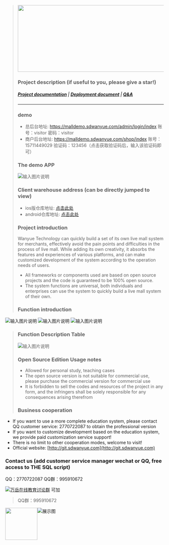 

> <div align=center><img src="https://images.gitee.com/uploads/images/2021/1018/173731_d689ecb0_8162876.png" width="590" height="212"/></div>
> 
> 
> ### Project description (if useful to you, please give a star!)
> ##### <a target="_blank" href="https://www.kancloud.cn/wanyuekeji/wanyue_open_zhibo/2479716">Project documentation</a> |  <a target="_blank" href="https://www.kancloud.cn/wanyuekeji/wanyue_open_zhibo/2479717">Deployment document</a>  |  <a target="_blank" href="https://www.kancloud.cn/wanyuekeji/wanyue_open_zhibo/2479722">Q&A</a> 
> ---
> 
> ### demo
> - 总后台地址: <a target="_blank" href="https://malldemo.sdwanyue.com/admin/login/index">https://malldemo.sdwanyue.com/admin/login/index</a> 账号：visitor     密码：visitor
> - 商户后台地址: <a target="_blank" href="https://malldemo.sdwanyue.com/shop/index">https://malldemo.sdwanyue.com/shop/index</a> 账号：15711449029 验证码：123456（点击获取验证码后，输入该验证码即可）
> 
> ### The demo APP
> ![输入图片说明](https://images.gitee.com/uploads/images/2021/0929/201432_b98e1d63_8162876.png "155114_9bce1969_8162876.png")
> 
> ### Client warehouse address (can be directly jumped to view)
>  - ios版仓库地址: <a target="_blank" href="https://gitee.com/WanYueKeJi/wanyue_zhibo_ios">点击此处</a>
>  - android仓库地址: <a target="_blank" href="https://gitee.com/WanYueKeJi/wanyue_zhibo_android">点击此处</a>
> 
>    
> ### Project introduction
> Wanyue Technology can quickly build a set of its own live mall system for merchants, effectively avoid the pain points and difficulties in the process of live mall. While adding its own creativity, it absorbs the features and experiences of various platforms, and can make customized development of the system according to the operation needs of users.
> * All frameworks or components used are based on open source projects and the code is guaranteed to be 100% open source.
> * The system functions are universal, both individuals and enterprises can use the system to quickly build a live mall system of their own.
> 
> 
> ### Function introduction
![输入图片说明](https://images.gitee.com/uploads/images/2021/1101/173044_ae046c7e_8162876.png "直播电商开源版1.png")
![输入图片说明](https://images.gitee.com/uploads/images/2021/1101/173055_84f488a5_8162876.png "直播电商开源版2.png")
![输入图片说明](https://images.gitee.com/uploads/images/2021/1101/173103_5095e764_8162876.png "直播电商开源版3.png")
>  ### Function Description Table
> ![输入图片说明](https://images.gitee.com/uploads/images/2021/0929/210122_47ed5487_8162876.png "未标题-1.png")
>  ### Open Source Edition Usage notes
>     
>    - Allowed for personal study, teaching cases
>    - The open source version is not suitable for commercial use, please purchase the commercial version for commercial use
>    - It is forbidden to sell the codes and resources of the project in any form, and the infringers shall be solely responsible for any consequences arising therefrom
> 
>  ### Business cooperation
  * If you want to use a more complete education system, please contact QQ customer service: 2770722087 to obtain the professional version
  * If you want to customize development based on the education system, we provide paid customization service support!
  * There is no limit to other cooperation modes, welcome to visit!
  * Official website: [http://git.sdwanyue.com](http://git.sdwanyue.com)
                
  
  ### Contact us (add customer service manager wechat or QQ, free access to THE SQL script)
   
   QQ：2770722087
   QQ群：995910672

<a target="_blank" href="https://qm.qq.com/cgi-bin/qm/qr?k=JShAyXeoKqg2lWFEUSElxELImhjeMG4y&jump_from=webapi"><img border="0" src="https://images.gitee.com/uploads/images/2021/0317/100424_072ee536_8543696.png" alt="万岳在线教育讨论群" title="万岳在线教育讨论群"></a> 可加

> QQ群：995910672
 <img class="kefu_weixin" style="float:left;" src="https://images.gitee.com/uploads/images/2021/0524/181101_c6bda503_2242923.jpeg" width="102" height="102"/>


![展示图](https://images.gitee.com/uploads/images/2021/0317/100511_29ed24e9_8543696.png "公众号.png")
